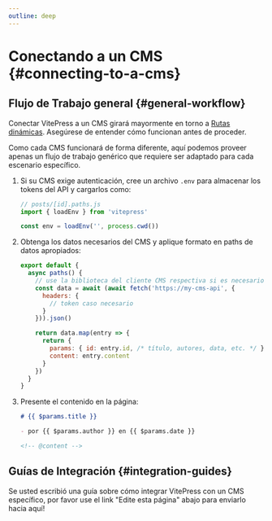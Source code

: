 ```yaml
---
outline: deep
---
```


# Conectando a un CMS {#connecting-to-a-cms}

## Flujo de Trabajo general {#general-workflow}

Conectar VitePress a un CMS girará mayormente en torno a [Rutas dinámicas](./routing#dynamic-routes). Asegúrese de entender cómo funcionan antes de proceder.

Como cada CMS funcionará de forma diferente, aquí podemos proveer apenas un flujo de trabajo genérico que requiere ser adaptado para cada escenario específico.

1. Si su CMS exige autenticación, cree un archivo `.env` para almacenar los tokens del API y cargarlos como:

    ```js
    // posts/[id].paths.js
    import { loadEnv } from 'vitepress'

    const env = loadEnv('', process.cwd())
    ```

2. Obtenga los datos necesarios del CMS y aplique formato en paths de datos apropiados:

    ```js
    export default {
      async paths() {
        // use la biblioteca del cliente CMS respectiva si es necesario
        const data = await (await fetch('https://my-cms-api', {
          headers: {
            // token caso necesario
          }
        })).json()

        return data.map(entry => {
          return {
            params: { id: entry.id, /* título, autores, data, etc. */ },
            content: entry.content
          }
        })
      }
    }
    ```

3. Presente el contenido en la página:

    ```md
    # {{ $params.title }}

    - por {{ $params.author }} en {{ $params.date }}

    <!-- @content -->
    ```

## Guías de Integración {#integration-guides}

Se usted escribió una guía sobre cómo integrar VitePress con un CMS específico, por favor use el link "Edite esta página" abajo para enviarlo hacia aquí!
